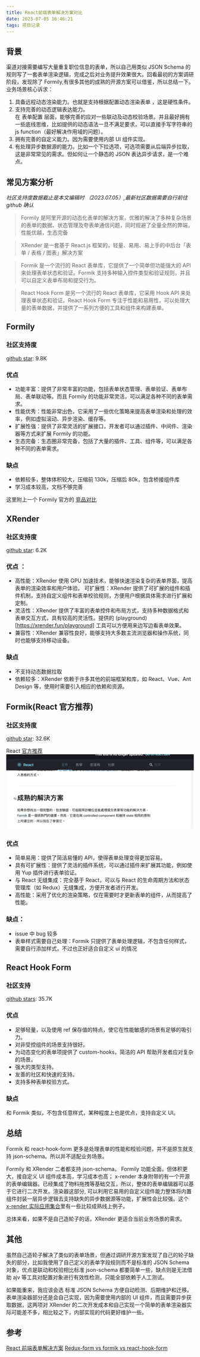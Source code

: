 ```yaml
---
title: React前端表单解决方案对比
date: 2023-07-05 16:46:21
tags: 项目记录
---
```


## 背景

渠道对接需要编写大量重复职位信息的表单，所以自己用类似 JSON Schema 的规则写了一套表单渲染逻辑，完成之后对业务提升效果很大。回看最初的方案调研阶段，发现除了 Formily,有很多其他的成熟的开源方案可以借鉴，所以总结一下。
业务场景核心诉求：

1. 具备远程动态渲染能力。也就是支持根据配置动态渲染表单 ，这是硬性条件。
2. 支持完善的动态逻辑表达能力。  
   在 表单配置 层面，能够完善的应对一些联动及动态校验场景。并且最好拥有一些底线思维，比如提供的动态语法一旦不满足要求，可以直接手写字符串的 js function（最好解决作用域的问题）。
3. 拥有完善的自定义能力。因为需要使用内部 UI 组件实现。
4. 有处理异步数据源的能力。比如一个下拉选项，可选项需要从后端异步拉取，这是非常常见的需求。但如何让一个静态的 JSON 表达异步请求，是一个难点。

## 常见方案分析

_社区支持度数据截止是本文编辑时 （2023.07.05）,最新社区数据需要自行前往 github 确认_

> Formily 是阿里开源的动态化表单的解决方案，优雅的解决了多种复杂场景的表单的数据、状态管理及夸表单通信问题，同时规避了全量全然的弊端，性能优越，生态完备

> XRender 是一套基于 React.js 框架的，轻量、易用、易上手的中后台「表单 / 表格 / 图表」解决方案

> Formik 是一个流行的 React 表单库，它提供了一个简单但功能强大的 API 来处理表单状态和验证。Formik 支持多种输入控件类型和验证规则，并且可以自定义表单布局和提交行为。

> React Hook Form 是另一个流行的 React 表单库，它采用 Hook API 来处理表单状态和验证。React Hook Form 专注于性能和易用性，可以处理大量的表单数据，并提供了一系列方便的工具和组件来构建表单。

## Formily

### 社区支持度

[github star](https://github.com/alibaba/x-render): 9.8K

### 优点

- 功能丰富：提供了非常丰富的功能，包括表单状态管理、表单验证、表单布局、表单联动等。而且 Formily 的功能非常灵活，可以满足各种不同的表单需求。
- 性能优秀：性能非常出色，它采用了一些优化策略来提高表单渲染和处理的效率，例如虚拟滚动、异步渲染、缓存等。
- 扩展性强：提供了非常灵活的扩展接口，开发者可以通过插件、中间件、渲染器等方式来扩展 Formily 的功能。
- 生态完备：生态圈非常完备，包括了大量的插件、工具、组件等，可以满足各种不同的表单需求。

### 缺点

- 依赖较多，整体体积较大，压缩前 130k，压缩后 80k，包含桥接组件库
- 学习成本较高，文档不够完善

这里附上一个 Formily 官方的 [竞品对比](https://v2.formilyjs.org/zh-CN/guide#%E7%AB%9E%E5%93%81%E5%AF%B9%E6%AF%94)

## XRender

### 社区支持度

[github star](https://github.com/alibaba/x-render): 6.2K

### 优点 ：

- 高性能：XRender 使用 GPU 加速技术，能够快速渲染复杂的表单界面，提高表单的渲染效率和用户体验。
  可扩展性：XRender 提供了可扩展的组件和插件机制，支持自定义组件和表单校验规则，方便用户根据具体需求进行扩展和定制。
- 灵活性：XRender 提供了丰富的表单控件和布局方式，支持多种数据格式和表单交互方式，具有较高的灵活性。提供的 (playground)[https://xrender.fun/playground] 工具可以方便用来边写边看表单效果。
- 兼容性：XRender 兼容性良好，能够支持大多数主流浏览器和操作系统，同时也能够支持移动设备。

### 缺点

- 不支持动态数据拉取
- 依赖较多：XRender 依赖于许多其他的前端框架和库，如 React、Vue、Ant Design 等，使用时需要引入相应的依赖和资源。

## Formik(React 官方推荐)

### 社区支持度

[github star](https://github.com/jaredpalmer/formik): 32.6K

React [官方推荐](https://zh-hans.legacy.reactjs.org/docs/forms.html)
![image](./img/formRender/formik.png)

### 优点

- 简单易用：提供了简洁易懂的 API，使得表单处理变得更加容易。
- 具有可扩展性：提供了灵活的插件系统，可以通过插件来扩展其功能，例如使用 Yup 插件进行表单验证。
- 与 React 无缝集成：完全基于 React，可以与 React 的生命周期方法和状态管理库（如 Redux）无缝集成，方便开发者进行开发。
- 高性能：采用了优化的渲染策略，仅在需要时才更新表单的组件，从而提高了性能。

### 缺点：

- issue 中 bug 较多
- 表单样式需要自己处理：Formik 只提供了表单处理逻辑，不包含任何样式，需要自行添加样式，不过也正好适合自定义 ui 的情况

## React Hook Form

### 社区支持

[github stars](https://github.com/react-hook-form/react-hook-form): 35.7K

### 优点

- 足够轻量，以及使用 ref 保存值的特点，使它在性能敏感的场景有足够的吸引力。
- 对非受控组件的场景支持很好。
- 为动态变化的表单项提供了 custom-hooks，简洁的 API 帮助开发者应对复杂的场景。
- 强大的类型支持。
- 友善的社区和快速的支持。
- 支持多种表单校验方式。

### 缺点

和 Formik 类似，不包含任意样式，某种程度上也是优点，支持自定义 UI。

## 总结

Formik 和 react-hook-form 更多是处理表单的性能和校验问题，并不是原生就支持 json-schema。所以并不适配业务场景。

Formily 和 XRender 二者都支持 json-schema。
Formily 功能全面，但体积更大，接自定义 UI 组件成本高，学习成本也高；
x-render 本身附带的有一个开源的表单编辑器。已经集成了物料拖拽等基础交互，所以，整体的表单编辑器可以基于它进行二次开发。渲染器这部分, 可以利用它易用的自定义组件能力整体将内置组件封装一层异步逻辑去支持缺失的异步数据源等功能，扩展性会比较强。这个 [x-render 实际应用集合](https://github.com/alibaba/x-render/issues/94)里有一些比较成熟线上例子。

总体来看，如果不是自己造轮子的话，XRender 更适合当前业务场景的需求。

## 其他

虽然自己造轮子解决了类似的表单场景，但通过调研开源方案发现了自己的轮子缺失的部分，比如我使用了自己定义的表单字段规则而不是标准的 JSON Schema 对象，优点是联动和校验相比标准 json-schema 都要简单一些，缺点则是无法借助 ajv 等工具对配置对象进行有效性检测，只能全部依赖于人工测试。

如果能重来，我应该会选 标准 JSON Schema 方便自动检测、后期维护和迁移。表单渲染器部分还是会自己实现，因为需要使用内部的 UI 组件，而且需要异步获取数据，这两项对 XRender 的二次开发成本和自己实现一个简单的表单渲染器实际可能差不多，相比较之下，内部实现的代码更好维护一些。

## 参考

[React 前端表单解决方案](https://juejin.cn/post/7207964899381018661)
[Redux-form vs formik vs react-hook-form](https://www.cnblogs.com/billyu/p/13792908.html)

